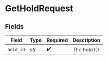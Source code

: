 # GetHoldRequest


## Fields

| Field              | Type               | Required           | Description        |
| ------------------ | ------------------ | ------------------ | ------------------ |
| `hold_id`          | *str*              | :heavy_check_mark: | The hold ID        |